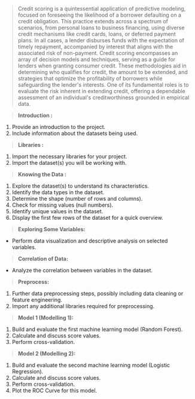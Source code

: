 > Credit scoring is a quintessential application of predictive modeling, focused on foreseeing the likelihood of a borrower defaulting on a credit obligation. This practice extends across a spectrum of scenarios, from personal loans to business financing, using diverse credit mechanisms like credit cards, loans, or deferred payment plans. In all cases, a lender disburses funds with the expectation of timely repayment, accompanied by interest that aligns with the associated risk of non-payment. Credit scoring encompasses an array of decision models and techniques, serving as a guide for lenders when granting consumer credit. These methodologies aid in determining who qualifies for credit, the amount to be extended, and strategies that optimize the profitability of borrowers while safeguarding the lender's interests. One of its fundamental roles is to evaluate the risk inherent in extending credit, offering a dependable assessment of an individual's creditworthiness grounded in empirical data.

> **Introduction :**

1. Provide an introduction to the project.
2. Include information about the datasets being used.

> **Libraries :**

1. Import the necessary libraries for your project.
2. Import the dataset(s) you will be working with.

> **Knowing the Data :**

1. Explore the dataset(s) to understand its characteristics.
2. Identify the data types in the dataset.
3. Determine the shape (number of rows and columns).
4. Check for missing values (null numbers).
5. Identify unique values in the dataset.
6. Display the first few rows of the dataset for a quick overview.

> **Exploring Some Variables:**

* Perform data visualization and descriptive analysis on selected variables.

> **Correlation of Data:**

* Analyze the correlation between variables in the dataset.

> **Preprocess:**

1. Further data preprocessing steps, possibly including data cleaning or feature engineering.
2. Import any additional libraries required for preprocessing.

> **Model 1 (Modelling 1):**

1. Build and evaluate the first machine learning model (Random Forest).
2. Calculate and discuss score values.
3. Perform cross-validation.

> **Model 2 (Modelling 2):**

1. Build and evaluate the second machine learning model (Logistic Regression).
2. Calculate and discuss score values.
3. Perform cross-validation.
4. Plot the ROC Curve for this model.
